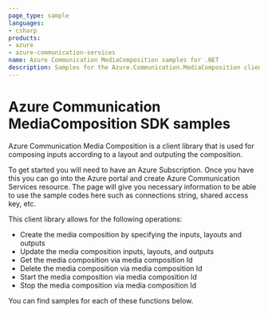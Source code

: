 ```yaml
---
page_type: sample
languages:
- csharp
products:
- azure
- azure-communication-services
name: Azure Communication MediaComposition samples for .NET
description: Samples for the Azure.Communication.MediaComposition client library
---
```


# Azure Communication MediaComposition SDK samples

Azure Communication Media Composition is a client library that is used for composing inputs according to a layout and outputing the composition.

To get started you will need to have an Azure Subscription. Once you have this you can go into the Azure portal and create Azure Communication Services resource. The page will give you necessary information to be able to use the sample codes here such as connections string, shared access key, etc.

This client library allows for the following operations:
 - Create the media composition by specifying the inputs, layouts and outputs
 - Update the media composition inputs, layouts, and outputs
 - Get the media composition via media composition Id
 - Delete the media composition via media composition Id
 - Start the media composition via media composition Id
 - Stop the media composition via media composition Id


<!-- TODO add the links to the samples when code is checked in-->
You can find samples for each of these functions below.

<!-- LINKS -->
